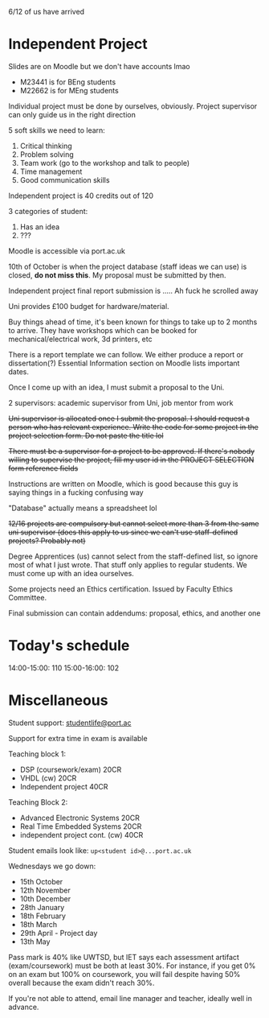 6/12 of us have arrived

# Independent Project
Slides are on Moodle but we don't have accounts lmao

- M23441 is for BEng students
- M22662 is for MEng students

Individual project must be done by ourselves, obviously. Project supervisor can only guide us in the right direction

5 soft skills we need to learn:
1. Critical thinking
2. Problem solving
3. Team work (go to the workshop and talk to people)
4. Time management
5. Good communication skills

Independent project is 40 credits out of 120

3 categories of student:
1. Has an idea 
2. ???

Moodle is accessible via port.ac.uk

10th of October is when the project database (staff ideas we can use) is closed, **do not miss this**. My proposal must be submitted by then.

Independent project final report submission is ..... Ah fuck he scrolled away

Uni provides £100 budget for hardware/material.

Buy things ahead of time, it's been known for things to take up to 2 months to arrive. They have workshops which can be booked for mechanical/electrical work, 3d printers, etc

There is a report template we can follow. We either produce a report or dissertation(?) Essential Information section on Moodle lists important dates.

Once I come up with an idea, I must submit a proposal to the Uni.

2 supervisors: academic supervisor from Uni, job mentor from work

~~Uni supervisor is allocated once I submit the proposal. I should request a person who has relevant experience. Write the code for some project in the project selection form. Do not paste the title lol~~

~~There must be a supervisor for a project to be approved. If there's nobody willing to supervise the project, fill my user id in the PROJECT SELECTION form reference fields~~

Instructions are written on Moodle, which is good because this guy is saying things in a fucking confusing way

"Database" actually means a spreadsheet lol

~~12/16 projects are compulsory but cannot select more than 3 from the same uni supervisor (does this apply to us since we can't use staff-defined projects? Probably not)~~

Degree Apprentices (us) cannot select from the staff-defined list, so ignore most of what I just wrote. That stuff only applies to regular students. We must come up with an idea ourselves.

Some projects need an Ethics certification. Issued by Faculty Ethics Committee.

Final submission can contain addendums: proposal, ethics, and another one

# Today's schedule
14:00-15:00: 110
15:00-16:00: 102

# Miscellaneous
Student support: studentlife@port.ac

Support for extra time in exam is available

Teaching block 1:
- DSP (coursework/exam) 20CR
- VHDL (cw) 20CR
- Independent project 40CR

Teaching Block 2:
- Advanced Electronic Systems 20CR
- Real Time Embedded Systems 20CR
- independent project cont. (cw) 40CR

Student emails look like: `up<student id>@...port.ac.uk`

Wednesdays we go down:
- 15th October 
- 12th November 
- 10th December
- 28th January 
- 18th February 
- 18th March
- 29th April - Project day
- 13th May

Pass mark is 40% like UWTSD, but IET says each assessment artifact (exam/coursework) must be both at least 30%. For instance, if you get 0% on an exam but 100% on coursework, you will fail despite having 50% overall because the exam didn't reach 30%.

If you're not able to attend, email line manager and teacher, ideally well in advance.
